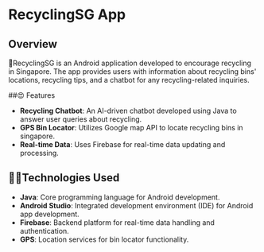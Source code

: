 # RecyclingSG App

## Overview
🌲RecyclingSG is an Android application developed to encourage recycling in Singapore. The app provides users with information about recycling bins' locations, recycling tips, and a chatbot for any recycling-related inquiries.

##😍 Features
- **Recycling Chatbot**: An AI-driven chatbot developed using Java to answer user queries about recycling.
- **GPS Bin Locator**: Utilizes Google map API to locate recycling bins in singapore.
- **Real-time Data**: Uses Firebase for real-time data updating and processing.

## 🔨🔎Technologies Used
- **Java**: Core programming language for Android development.
- **Android Studio**: Integrated development environment (IDE) for Android app development.
- **Firebase**: Backend platform for real-time data handling and authentication.
- **GPS**: Location services for bin locator functionality.

